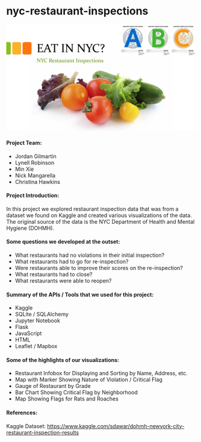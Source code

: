 # nyc-restaurant-inspections



![NYC Restaurants](images/RestaurantInspectionsNYC.png)

#### Project Team:

- Jordan Gilmartin
- Lynell Robinson
- Min Xie
- Nick Mangarella
- Christina Hawkins

#### 

#### Project Introduction:

In this project we explored restaurant inspection data that was from a dataset we found on Kaggle and created various visualizations of the data.  The original source of the data is the NYC Department of Health and Mental Hygiene (DOHMH).

#### 

#### Some questions we developed at the outset:

- What restaurants had no violations in their initial inspection?
- What restaurants had to go for re-inspection?
- Were restaurants able to improve their scores on the re-inspection?
- What restaurants had to close?
- What restaurants were able to reopen?

#### 

#### Summary of the APIs / Tools that we used for this project:

- Kaggle
- SQLite / SQLAlchemy
- Jupyter Notebook
- Flask
- JavaScript
- HTML
- Leaflet / Mapbox

#### 

#### Some of the highlights of our visualizations:

- Restaurant Infobox for Displaying and Sorting by Name, Address, etc.
- Map with Marker Showing Nature of Violation / Critical Flag
- Gauge of Restaurant by Grade
- Bar Chart Showing Critical Flag by Neighborhood
- Map Showing Flags for Rats and Roaches



#### 

#### References:

Kaggle Dataset: https://www.kaggle.com/sdawar/dohmh-newyork-city-restaurant-inspection-results


